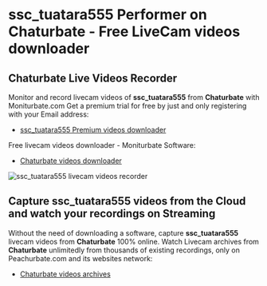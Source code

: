 # ssc_tuatara555 Performer on Chaturbate - Free LiveCam videos downloader

## Chaturbate Live Videos Recorder

Monitor and record livecam videos of **ssc_tuatara555** from **Chaturbate** with Moniturbate.com
Get a premium trial for free by just and only registering with your Email address:
* [ssc_tuatara555 Premium videos downloader](https://moniturbate.com/request-demo-licence-key.html)

Free livecam videos downloader - Moniturbate Software:
* [Chaturbate videos downloader](https://moniturbate.com/moniturbate-download-software.html)

![ssc_tuatara555 livecam videos recorder](https://peachurnet.com/templates/moniturbate-software.png)


## Capture ssc_tuatara555 videos from the Cloud and watch your recordings on Streaming

Without the need of downloading a software, capture **ssc_tuatara555** livecam videos from **Chaturbate** 100% online.
Watch Livecam archives from **Chaturbate** unlimitedly from thousands of existing recordings, only on Peachurbate.com and its websites network:
* [Chaturbate videos archives](https://peachurnet.com/)